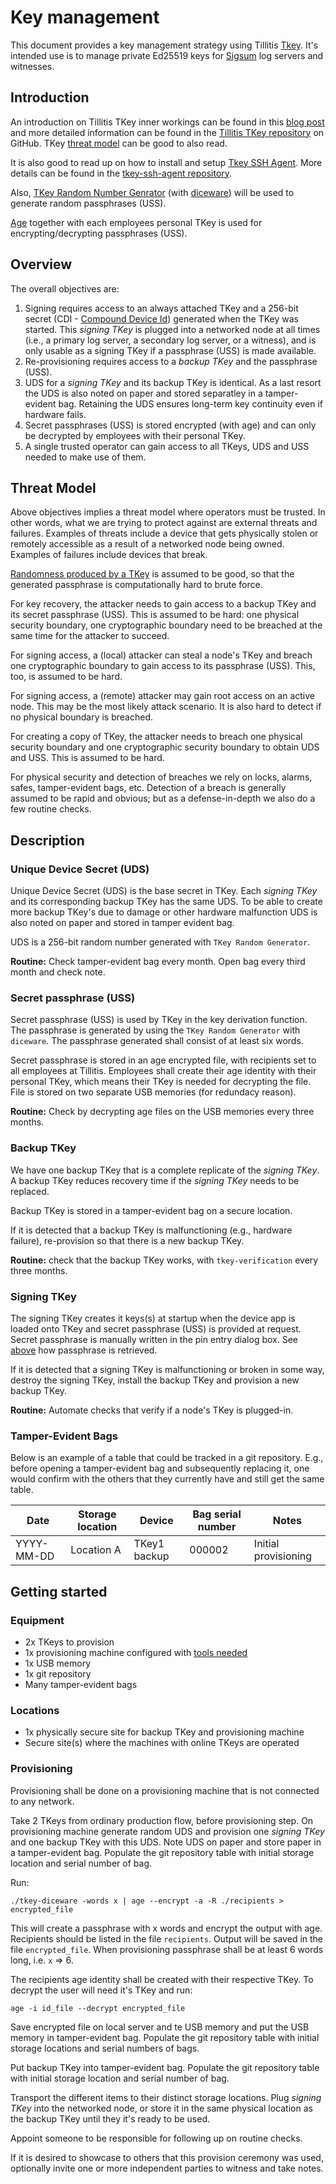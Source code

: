 # Key management

This document provides a key management strategy using Tillitis
[Tkey][]. It's intended use is to manage private Ed25519 keys for
[Sigsum][] log servers and witnesses.

[Tkey]: https://www.tillitis.se/products/tkey/
[Sigsum]: https://www.sigsum.org

## Introduction

An introduction on Tillitis TKey inner workings can be found in this
[blog post][] and more detailed information can be found in the
[Tillitis TKey repository][] on GitHub. TKey [threat model] can be
good to also read.

It is also good to read up on how to install and setup [Tkey SSH
Agent][]. More details can be found in the
[tkey-ssh-agent repository][].

Also, [TKey Random Number Genrator][] (with [diceware][]) will be used
to generate random passphrases (USS).

[Age][] together with each employees personal TKey is used for
encrypting/decrypting passphrases (USS).

[blog post]: https://www.tillitis.se/blog/2023/03/31/on-tkey-key-generation/
[Tillitis TKey repository]: https://github.com/tillitis/tillitis-key1
[threat model]: https://github.com/tillitis/tillitis-key1/blob/main/doc/threat_model/threat_model.md
[Tkey SSH Agent]: https://www.tillitis.se/applications/tkey-ssh-agent/
[tkey-ssh-agent repository]: https://github.com/tillitis/tkey-ssh-agent/
[TKey Random Number Genrator]: https://www.tillitis.se/applications/tkey-random-number-generator/
[diceware]: https://github.com/tillitis/tkey-random-generator/tree/diceware
[Age]: https://github.com/FiloSottile/age

## Overview

The overall objectives are:

1. Signing requires access to an always attached TKey and a 256-bit
   secret (CDI - [Compound Device Id][]) generated when the TKey was
started. This _signing TKey_ is plugged into a networked node at all
times (i.e., a primary log server, a secondary log server, or a
witness), and is only usable as a signing TKey if a passphrase (USS)
is made available.
2. Re-provisioning requires access to a _backup TKey_ and the
   passphrase (USS).
3. UDS for a _signing TKey_ and its backup TKey is identical. As a
   last resort the UDS is also noted on paper and stored separatley in
a tamper-evident bag. Retaining the UDS ensures long-term key
continuity even if hardware fails.
4. Secret passphrases (USS) is stored encrypted (with age) and can
   only be decrypted by employees with their personal TKey.
5. A single trusted operator can gain access to all TKeys, UDS and USS
   needed to make use of them.

## Threat Model

Above objectives implies a threat model where operators must be
trusted.  In other words, what we are trying to protect against are
external threats and failures. Examples of threats include a device
that gets physically stolen or remotely accessible as a result of a
networked node being owned. Examples of failures include devices that
break.

[Randomness produced by a TKey][] is assumed to be good, so that the
generated passphrase is computationally hard to brute force.

For key recovery, the attacker needs to gain access to a backup TKey
and its secret passphrase (USS). This is assumed to be hard: one
physical security boundary, one cryptographic boundary need to be
breached at the same time for the attacker to succeed.

For signing access, a (local) attacker can steal a node's TKey and
breach one cryptographic boundary to gain access to its passphrase
(USS). This, too, is assumed to be hard.

For signing access, a (remote) attacker may gain root access on an
active node. This may be the most likely attack scenario.  It is also
hard to detect if no physical boundary is breached.

For creating a copy of TKey, the attacker needs to breach one physical
security boundary and one cryptographic security boundary to obtain
UDS and USS. This is assumed to be hard.

For physical security and detection of breaches we rely on locks,
alarms, safes, tamper-evident bags, etc.  Detection of a breach is
generally assumed to be rapid and obvious; but as a defense-in-depth
we also do a few routine checks.

[Randomness produced by a TKey]: https://www.tillitis.se/blog/2024/05/27/high-quality-noise-in-a-fpga-how-the-tkey-trng-works/
[Compound Device Id]: https://www.tillitis.se/blog/2023/03/31/on-tkey-key-generation/

## Description

### Unique Device Secret (UDS)

Unique Device Secret (UDS) is the base secret in TKey. Each _signing
TKey_ and its corresponding backup TKey has the same UDS. To be able
to create more backup TKey's due to damage or other hardware
malfunction UDS is also noted on paper and stored in tamper evident
bag.

UDS is a 256-bit random number generated with `TKey Random Generator`.

**Routine:** Check tamper-evident bag every month. Open bag every
third month and check note.

### Secret passphrase (USS)

Secret passphrase (USS) is used by TKey in the key derivation
function. The passphrase is generated by using the `TKey
Random Generator` with `diceware`. The passphrase generated shall
consist of at least six words.

Secret passphrase is stored in an age encrypted file, with recipients
set to all employees at Tillitis. Employees shall create their age
identity with their personal TKey, which means their TKey is needed
for decrypting the file. File is stored on two separate USB memories
(for redundacy reason).

**Routine:** Check by decrypting age files on the USB memories every
three months.

### Backup TKey

We have one backup TKey that is a complete replicate of the _signing
TKey_. A backup TKey reduces recovery time if the _signing TKey_ needs
to be replaced.

Backup TKey is stored in a tamper-evident bag on a secure location.

If it is detected that a backup TKey is malfunctioning (e.g., hardware
failure), re-provision so that there is a new backup TKey.

**Routine:** check that the backup TKey works, with
`tkey-verification` every three months.

### Signing TKey

The signing TKey creates it keys(s) at startup when the device app is
loaded onto TKey and secret passphrase (USS) is provided at request.
Secret passphrase is manually written in the pin entry dialog box. See
[above](#secret-passphrase-uss) how passphrase is retrieved.

If it is detected that a signing TKey is malfunctioning or broken in
some way, destroy the signing TKey, install the backup TKey and
provision a new backup TKey.

**Routine:** Automate checks that verify if a node's TKey is plugged-in.

### Tamper-Evident Bags

Below is an example of a table that could be tracked in a git repository.  E.g.,
before opening a tamper-evident bag and subsequently replacing it, one would
confirm with the others that they currently have and still get the same table.

| Date       | Storage location | Device       | Bag serial number | Notes                    |
|------------|------------------|--------------|-------------------|--------------------------|
| YYYY-MM-DD | Location A       | TKey1 backup | 000002            | Initial provisioning     |

## Getting started

### Equipment

- 2x TKeys to provision
- 1x provisioning machine configured with [tools needed](#introduction)
- 1x USB memory
- 1x git repository
- Many tamper-evident bags

### Locations

- 1x physically secure site for backup TKey and provisioning machine
- Secure site(s) where the machines with online TKeys are operated

### Provisioning

Provisioning shall be done on a provisioning machine that is not
connected to any network.

Take 2 TKeys from ordinary production flow, before provisioning step.
On provisioning machine generate random UDS and provision one
_signing TKey_ and one backup TKey with this UDS. Note UDS on paper
and store paper in a tamper-evident bag. Populate the git repository
table with initial storage location and serial number of bag.

Run:

`./tkey-diceware -words x | age --encrypt -a -R ./recipients > encrypted_file`

This will create a passphrase with x words and encrypt the output with
age. Recipients should be listed in the file `recipients`. Output will
be saved in the file `encrypted_file`. When provisioning passphrase
shall be at least 6 words long, i.e. `x` => 6.

The recipients age identity shall be created with their respective
TKey. To decrypt the user will need it's TKey and run:

`age -i id_file --decrypt encrypted_file`

Save encrypted file on local server and te USB memory and put the USB
memory in tamper-evident bag. Populate the git repository table with
initial storage locations and serial numbers of bags.

Put backup TKey into tamper-evident bag. Populate the git repository
table with initial storage location and serial number of bag.

Transport the different items to their distinct storage locations.
Plug _signing TKey_ into the networked node, or store it in the same
physical location as the backup TKey until they it's ready to be used.

Appoint someone to be responsible for following up on routine checks.

If it is desired to showcase to others that this provision ceremony
was used, optionally invite one or more independent parties to witness
and take notes.
